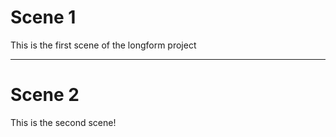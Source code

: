 # Scene 1

This is the first scene of the longform project


---

# Scene 2

This is the second scene!
